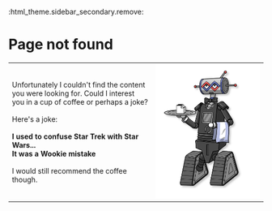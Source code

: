 :html_theme.sidebar_secondary.remove:

# Page not found

|   |   |
|:--|--:|
|Unfortunately I couldn't find the content you were looking for. Could I interest you in a cup of coffee or perhaps a joke?<br><br>Here's a joke:<br><br>**I used to confuse Star Trek with Star Wars...<br>It was a Wookie mistake**<br><br>I would still recommend the coffee though.|<div id="logbot-container" style="display:inline-block;">![](_static/images/Butlerbot_print_res.png)</div>|


